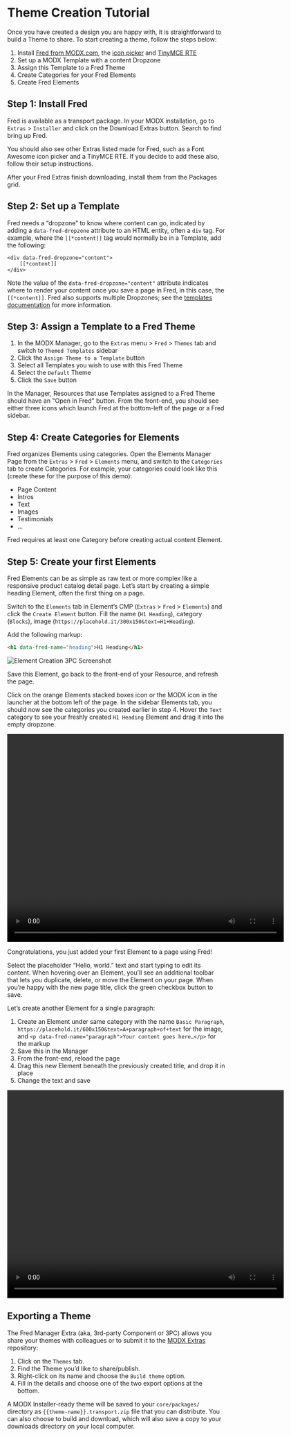 # Theme Creation Tutorial

Once you have created a design you are happy with, it is straightforward to build a Theme to share. To start creating a theme, follow the steps below:

1. Install [Fred from MODX.com](https://modx.com/extras/package/fred), the [icon picker](https://modx.com/extras/package/fredfontawesome5iconeditor) and [TinyMCE RTE](https://modx.com/extras/package/fredtinymcerte)
2. Set up a MODX Template with a content Dropzone
3. Assign this Template to a Fred Theme
4. Create Categories for your Fred Elements
5. Create Fred Elements

## Step 1: Install Fred

Fred is available as a transport package. In your MODX installation, go to `Extras` > `Installer` and click on the Download Extras button. Search to find bring up Fred. 

You should also see other Extras listed made for Fred, such as a Font Awesome icon picker and a TinyMCE RTE. If you decide to add these also, follow their setup instructions.

After your Fred Extras finish downloading, install them from the Packages grid. 

## Step 2: Set up a Template

Fred needs a “dropzone” to know where content can go, indicated by adding a `data-fred-dropzone` attribute to an HTML entity, often a `div` tag. For example, where the `[[*content]]` tag would normally be in a Template, add the following:

    <div data-fred-dropzone="content">
        [[*content]]
    </div>

Note the value of the `data-fred-dropzone="content"` attribute indicates where to render your content once you save a page in Fred, in this case, the `[[*content]]`. Fred also supports multiple Dropzones; see the [templates documentation](templates/index.md) for more information.

## Step 3: Assign a Template to a Fred Theme

1. In the MODX Manager, go to the `Extras` menu > `Fred` > `Themes` tab and switch to `Themed Templates` sidebar
2. Click the `Assign Theme to a Template` button
3. Select all Templates you wish to use with this Fred Theme
4. Select the `Default` Theme
5. Click the `Save` button

In the Manager, Resources that use Templates assigned to a Fred Theme should have an "Open in Fred" button. From the front-end, you should see either three icons which launch Fred at the bottom-left of the page or a Fred sidebar. 

## Step 4: Create Categories for Elements

Fred organizes Elements using categories. Open the Elements Manager Page from the `Extras` > `Fred` > `Elements` menu, and switch to the `Categories` tab to create Categories. For example, your categories could look like this (create these for the purpose of this demo):

- Page Content
- Intros
- Text
- Images
- Testimonials
- …
    
Fred requires at least one Category before creating actual content Element.

## Step 5: Create your first Elements

Fred Elements can be as simple as raw text or more complex like a  responsive product catalog detail page.  Let’s start by creating a simple heading Element, often the first thing on a page. 

Switch to the `Elements` tab in Element’s CMP (`Extras` > `Fred` > `Elements`) and click the `Create Element` button. Fill the name (`H1 Heading`), category (`Blocks`), image (`https://placehold.it/300x150&text=H1+Heading`).

Add the following markup:

```html
<h1 data-fred-name="heading">H1 Heading</h1>
```

![Element Creation 3PC Screenshot](/media/create-element.png)

Save this Element, go back to the front-end of your Resource, and refresh the page.

Click on the orange Elements stacked boxes icon or the MODX icon in the launcher at the bottom left of the page. In the sidebar Elements tab, you should now see the categories you created earlier in step 4. Hover the `Text` category to see your freshly created `H1 Heading` Element and drag it into the empty dropzone.

<video width="640" height="480" controls>
  <source src="/media/basic-use.mp4" type="video/mp4">
Your browser does not support the video tag.
</video>

Congratulations, you just added your first Element to a page using Fred!

Select the placeholder “Hello, world.” text and start typing to edit its content. When hovering over an Element, you’ll see an additional toolbar that lets you duplicate, delete, or move the Element on your page.  When you’re happy with the new page title, click the green checkbox button to save.

Let’s create another Element for a single paragraph: 

1. Create an Element under same category with the name `Basic Paragraph`, `https://placehold.it/600x150&text=A+paragraph+of+text` for the image, and `<p data-fred-name="paragraph">Your content goes here…</p>` for the markup
2. Save this in the Manager
3. From the front-end, reload the page
4. Drag this new Element beneath the previously created title, and drop it in place 
5. Change the text and save

<video width="640" height="480" controls>
  <source src="/media/basic-use-2.mp4" type="video/mp4">
Your browser does not support the video tag.
</video>

## Exporting a Theme

The Fred Manager Extra (aka, 3rd-party Component or 3PC) allows you share your themes with colleagues or to submit it to the [MODX Extras](https://modx.com/extras/) repository:

1. Click on the `Themes` tab.
2. Find the Theme you’d like to share/publish.
3. Right-click on its name and choose the `Build theme` option.
4. Fill in the details and choose one of the two export options at the bottom. 
 
A MODX Installer-ready theme will be saved to your `core/packages/` directory as `{{theme-name}}.transport.zip` file that you can distribute. You can also choose to build and download, which will also save a copy to your downloads directory on your local computer.
